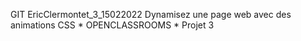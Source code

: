GIT EricClermontet_3_15022022
Dynamisez une page web avec des animations CSS * OPENCLASSROOMS * Projet 3
